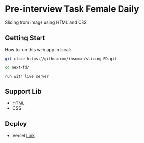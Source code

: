 # Pre-interview Task Female Daily

Slicing from image using HTML and CSS

## Getting Start

How to run this web app in local:

```bash
git clone https://github.com/ihsnmuh/slicing-FD.git

cd next-fd/

run with live server

```

## Support Lib

- HTML
- CSS

## Deploy

- Vercel [Link](https://ihsan-fd-one.vercel.app/)
